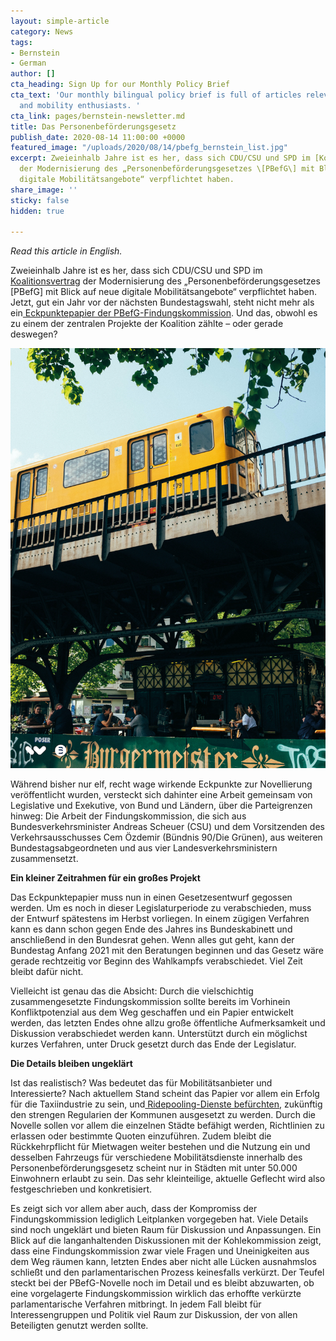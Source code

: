 ```yaml
---
layout: simple-article
category: News
tags:
- Bernstein
- German
author: []
cta_heading: Sign Up for our Monthly Policy Brief
cta_text: 'Our monthly bilingual policy brief is full of articles relevant to policymakers
  and mobility enthusiasts. '
cta_link: pages/bernstein-newsletter.md
title: Das Personenbeförderungsgesetz
publish_date: 2020-08-14 11:00:00 +0000
featured_image: "/uploads/2020/08/14/pbefg_bernstein_list.jpg"
excerpt: Zweieinhalb Jahre ist es her, dass sich CDU/CSU und SPD im [Koalitionsvertrag](https://www.bundesregierung.de/resource/blob/656734/847984/5b8bc23590d4cb2892b31c987ad672b7/2018-03-14-koalitionsvertrag-data.pdf?download=1)
  der Modernisierung des „Personenbeförderungsgesetzes \[PBefG\] mit Blick auf neue
  digitale Mobilitätsangebote“ verpflichtet haben.
share_image: ''
sticky: false
hidden: true

---
```

_Read this article in English._

Zweieinhalb Jahre ist es her, dass sich CDU/CSU und SPD im [Koalitionsvertrag](https://www.bundesregierung.de/resource/blob/656734/847984/5b8bc23590d4cb2892b31c987ad672b7/2018-03-14-koalitionsvertrag-data.pdf?download=1) der Modernisierung des „Personenbeförderungsgesetzes \[PBefG\] mit Blick auf neue digitale Mobilitätsangebote“ verpflichtet haben. Jetzt, gut ein Jahr vor der nächsten Bundestagswahl, steht nicht mehr als ein[ Eckpunktepapier der PBefG-Findungskommission](https://www.roedl.de/de-de/de/medien/publikationen/newsletter/kompass-mobilitaet/documents/200619_eckpunktepapier%20pbefg-novelle%20fiko.pdf). Und das, obwohl es zu einem der zentralen Projekte der Koalition zählte – oder gerade deswegen?

![](/uploads/2020/08/14/pbefg_bernstein_body.jpeg)

Während bisher nur elf, recht wage wirkende Eckpunkte zur Novellierung veröffentlicht wurden, versteckt sich dahinter eine Arbeit gemeinsam von Legislative und Exekutive, von Bund und Ländern, über die Parteigrenzen hinweg: Die Arbeit der Findungskommission, die sich aus Bundesverkehrsminister Andreas Scheuer (CSU) und dem Vorsitzenden des Verkehrsausschusses Cem Özdemir (Bündnis 90/Die Grünen), aus weiteren Bundestagsabgeordneten und aus vier Landesverkehrsministern zusammensetzt.

**Ein kleiner Zeitrahmen für ein großes Projekt**

Das Eckpunktepapier muss nun in einen Gesetzesentwurf gegossen werden. Um es noch in dieser Legislaturperiode zu verabschieden, muss der Entwurf spätestens im Herbst vorliegen. In einem zügigen Verfahren kann es dann schon gegen Ende des Jahres ins Bundeskabinett und anschließend in den Bundesrat gehen. Wenn alles gut geht, kann der Bundestag Anfang 2021 mit den Beratungen beginnen und das Gesetz wäre gerade rechtzeitig vor Beginn des Wahlkampfs verabschiedet. Viel Zeit bleibt dafür nicht.

Vielleicht ist genau das die Absicht: Durch die vielschichtig zusammengesetzte Findungskommission sollte bereits im Vorhinein Konfliktpotenzial aus dem Weg geschaffen und ein Papier entwickelt werden, das letzten Endes ohne allzu große öffentliche Aufmerksamkeit und Diskussion verabschiedet werden kann. Unterstützt durch ein möglichst kurzes Verfahren, unter Druck gesetzt durch das Ende der Legislatur.

**Die Details bleiben ungeklärt**

Ist das realistisch? Was bedeutet das für Mobilitätsanbieter und Interessierte? Nach aktuellem Stand scheint das Papier vor allem ein Erfolg für die Taxiindustrie zu sein, und[ Ridepooling-Dienste befürchten](https://www.handelsblatt.com/unternehmen/handel-konsumgueter/mobilitaet-mietwagenbranche-kritisiert-novelle-des-personenbefoerderungsgesetz/25900614.html?ticket=ST-3810297-sblzQgmvNdj1mGERdG1S-ap6), zukünftig den strengen Regularien der Kommunen ausgesetzt zu werden. Durch die Novelle sollen vor allem die einzelnen Städte befähigt werden, Richtlinien zu erlassen oder bestimmte Quoten einzuführen. Zudem bleibt die Rückkehrpflicht für Mietwagen weiter bestehen und die Nutzung ein und desselben Fahrzeugs für verschiedene Mobilitätsdienste innerhalb des Personenbeförderungsgesetz scheint nur in Städten mit unter 50.000 Einwohnern erlaubt zu sein. Das sehr kleinteilige, aktuelle Geflecht wird also festgeschrieben und konkretisiert.

Es zeigt sich vor allem aber auch, dass der Kompromiss der Findungskommission lediglich Leitplanken vorgegeben hat. Viele Details sind noch ungeklärt und bieten Raum für Diskussion und Anpassungen. Ein Blick auf die langanhaltenden Diskussionen mit der Kohlekommission zeigt, dass eine Findungskommission zwar viele Fragen und Uneinigkeiten aus dem Weg räumen kann, letzten Endes aber nicht alle Lücken ausnahmslos schließt und den parlamentarischen Prozess keinesfalls verkürzt. Der Teufel steckt bei der PBefG-Novelle noch im Detail und es bleibt abzuwarten, ob eine vorgelagerte Findungskommission wirklich das erhoffte verkürzte parlamentarische Verfahren mitbringt. In jedem Fall bleibt für Interessengruppen und Politik viel Raum zur Diskussion, der von allen Beteiligten genutzt werden sollte.